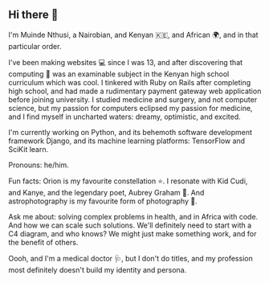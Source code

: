 ## Hi there 👋

I'm Muinde Nthusi, a Nairobian, and Kenyan 🇰🇪, and African 🌍, and in that particular order. 

I've been making websites 💻 since I was 13, and after discovering that computing 🧮 was an examinable subject in the Kenyan high school curriculum which was cool. I tinkered with Ruby on Rails after completing high school, and had made a rudimentary payment gateway web application before joining university. I studied medicine and surgery, and not computer science, but my passion for computers eclipsed my passion for medicine, and I find myself in uncharted waters: dreamy, optimistic, and excited.

I'm currently working on Python, and its behemoth software development framework Django, and its machine learning platforms: TensorFlow and SciKit learn.

Pronouns: he/him.

Fun facts: Orion is my favourite constellation ⭐. I resonate with Kid Cudi, and Kanye, and the legendary poet, Aubrey Graham 🤰. And astrophotography is my favourite form of photography 🌠.

Ask me about: solving complex problems in health, and in Africa with code. And how we can scale such solutions. We'll definitely need to start with a C4 diagram, and who knows? We might just make something work, and for the benefit of others.

Oooh, and I'm a medical doctor 🩺, but I don't do titles, and my profession most definitely doesn't build my identity and persona.


<!--
**nthusi/nthusi** is a ✨ _special_ ✨ repository because its `README.md` (this file) appears on your GitHub profile.

Here are some ideas to get you started:

- 🔭 I’m currently working on ...
- 🌱 I’m currently learning ...
- 👯 I’m looking to collaborate on ...
- 🤔 I’m looking for help with ...
- 💬 Ask me about ...
- 📫 How to reach me: ...
- 😄 Pronouns: ...
- ⚡ Fun fact: ...
-->
